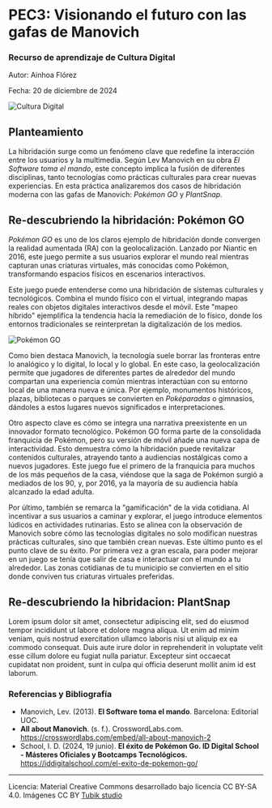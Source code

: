 # PEC3: Visionando el futuro con las gafas de Manovich 

### Recurso de aprendizaje de Cultura Digital 


Autor: Ainhoa Flórez


Fecha: 20 de diciembre de 2024

![Cultura Digital](https://miro.medium.com/max/1400/0*9PyyNvrO2PcD3KuU.png) 



## Planteamiento


La hibridación surge como un fenómeno clave que redefine la interacción entre los usuarios y la multimedia. Según Lev Manovich en su obra _El Software toma el mando_, este concepto implica la fusión de diferentes disciplinas, tanto tecnologías como prácticas culturales para crear nuevas experiencias. En esta práctica analizaremos dos casos de hibridación moderna con las gafas de Manovich: _Pokémon GO_ y _PlantSnap_.


## Re-descubriendo la hibridación: Pokémon GO

_Pokémon GO_ es uno de los claros ejemplo de hibridación donde convergen la realidad aumentada (RA) con la geolocalización. Lanzado por Niantic en 2016, este juego permite a sus usuarios explorar el mundo real mientras capturan unas criaturas virtuales, más conocidas como Pokémon, transformando espacios físicos en escenarios interactivos.

Este  juego puede entenderse como una hibridación de sistemas culturales y tecnológicos. Combina el mundo físico con el virtual, integrando mapas reales con objetos digitales interactivos desde el móvil. Este "mapeo híbrido" ejemplifica la tendencia hacia la remediación de lo físico, donde los entornos tradicionales se reinterpretan la digitalización de los medios.

![Pokémon GO](https://lh3.googleusercontent.com/RGShDyVofSODXIJ0eQ9umAID8tCw9KdqBFrtgCEdrxjJijG1qZBryfECP9IRV1MOJhCk4Za4VYB34DE-hnPesZNNVYMwgHKs9KrNue3LNJRJuw=e365-w1920)

Como bien destaca Manovich, la tecnología suele borrar las fronteras entre lo analógico y lo digital, lo local y lo global. En este caso, la geolocalización permite que jugadores de diferentes partes de alrededor del mundo compartan una experiencia común mientras interactúan con su entorno local de una manera nueva e única. Por ejemplo, monumentos históricos, plazas, bibliotecas o parques se convierten en _Poképaradas_ o gimnasios, dándoles a estos lugares nuevos significados e interpretaciones.

Otro aspecto clave es cómo se integra una narrativa preexistente en un innovador formato tecnológico. Pokémon GO forma parte de la consolidada franquicia de Pokémon, pero su versión de móvil añade una nueva capa de interactividad. Esto demuestra cómo la hibridación puede revitalizar contenidos culturales, atrayendo tanto a audiencias nostálgicas como a nuevos jugadores. Este juego fue el primero de la franquicia para muchos de los más pequeños de la casa, viéndose que la saga de Pokémon surgió a mediados de los 90, y, por 2016, ya la mayoría de su audiencia había alcanzado la edad adulta.

Por último, también se remarca la "gamificación" de la vida cotidiana. Al incentivar a sus usuarios a caminar y explorar, el juego introduce elementos lúdicos en actividades rutinarias. Esto se alinea con la observación de Manovich sobre cómo las tecnologías digitales no solo modifican nuestras prácticas culturales, sino que también crean nuevas. Este último punto es el punto clave de su éxito. Por primera vez a gran escala, para poder mejorar en un juego se tenía que salir de casa e interactuar con el mundo a tu alrededor. Las zonas cotidianas de tu municipio se convierten en el sitio donde conviven tus criaturas virtuales preferidas.


## Re-descubriendo la hibridacion: PlantSnap

Lorem ipsum dolor sit amet, consectetur adipiscing elit, sed do eiusmod tempor incididunt ut labore et dolore magna aliqua. Ut enim ad minim veniam, quis nostrud exercitation ullamco laboris nisi ut aliquip ex ea commodo consequat. Duis aute irure dolor in reprehenderit in voluptate velit esse cillum dolore eu fugiat nulla pariatur. Excepteur sint occaecat cupidatat non proident, sunt in culpa qui officia deserunt mollit anim id est laborum.


### Referencias y Bibliografía

* Manovich, Lev. (2013). **El Software toma el mando**. Barcelona: Editorial UOC.
* **All about Manovich**. (s. f.). CrosswordLabs.com.
https://crosswordlabs.com/embed/all-about-manovich-2
* School, I. D. (2024, 19 junio). **El éxito de Pokémon Go. ID Digital School - Másteres Oficiales y Bootcamps Tecnológicos.**   https://iddigitalschool.com/el-exito-de-pokemon-go/ 


----

Licencia: Material Creative Commons desarrollado bajo licencia CC BY-SA 4.0. Imágenes CC BY [Tubik studio](https://blog.tubikstudio.com/how-to-create-original-flat-illustrations-designers-tips/) 
